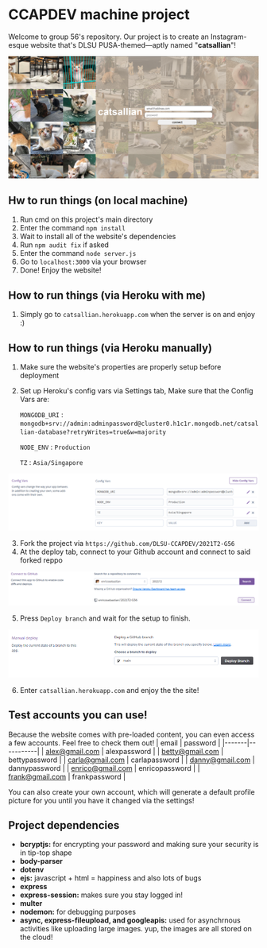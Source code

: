 # CCAPDEV machine project
Welcome to group 56's repository. Our project is to create an Instagram-esque website that's DLSU PUSA-themed—aptly named "**catsallian**"!

![alt text](catsallian.png "Welcome to a world of cats")

## Hw to run things (on local machine)
1. Run cmd on this project's main directory
2. Enter the command `npm install`
3. Wait to install all of the website's dependencies
4. Run `npm audit fix` if asked
5. Enter the command `node server.js`
6. Go to `localhost:3000` via your browser
7. Done! Enjoy the website!

## How to run things (via Heroku with me)
1.  Simply go to `catsallian.herokuapp.com` when the server is on and enjoy :) 
 
## How to run things (via Heroku manually)
1. Make sure the website's properties are properly setup before deployment
2. Set up Heroku's config vars via Settings tab, Make sure that the Config Vars are:

	`MONGODB_URI` : `mongodb+srv://admin:adminpassword@cluster0.h1c1r.mongodb.net/catsallian-database?retryWrites=true&w=majority`

	`NODE_ENV` : `Production`

	`TZ` : `Asia/Singapore`


![alt text](configvars.png "Proper config vars settings")

3. Fork the project via `https://github.com/DLSU-CCAPDEV/2021T2-G56`
4. At the deploy tab, connect to your Github account and connect to said forked reppo

![alt text](connecttorepo.png "Make sure you're connected to the right forked repo!")

5. Press `Deploy branch` and wait for the setup to finish.

![alt text](deploy.png "Press deploy for some fun!")

6. Enter `catsallian.herokuapp.com` and enjoy the the site!

## Test accounts you can use!
Because the website comes with pre-loaded content, you can even access a few accounts. Feel free to check them out!
| email | password |
|-------|-----------|
| alex@gmail.com  | alexpassword  |
| betty@gmail.com | bettypassword    |
| carla@gmail.com  | carlapassword  |
| danny@gmail.com | dannypassword |
| enrico@gmail.com  | enricopassword  |
| frank@gmail.com  | frankpassword  |

You can also create your own account, which will generate a default profile picture for you until you have it changed via the settings!

## Project dependencies
- **bcryptjs:** for encrypting your password and making sure your security is in tip-top shape
- **body-parser**
- **dotenv**
- **ejs:** javascript + html = happiness and also lots of bugs
- **express**
- **express-session:** makes sure you stay logged in!
- **multer**
- **nodemon:** for debugging purposes
- **async, express-fileupload, and googleapis:** used for asynchrnous activities like uploading large images. yup, the images are all stored on the cloud!